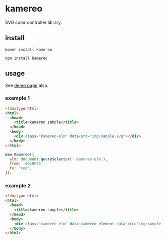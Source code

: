 # kamereo

SVG color controller library.


## install

```
bower install kamereo
```

```
npm install kamereo
```


## usage

See [demo page](http://butchi.github.io/kamereo/demo/) also.


### example 1

```html
<!doctype html>
<html>
  <head>
    <title>kamereo sample</title>
  </head>
  <body>
    <div class="kamereo-elm" data-src="img/sample.svg"></div>
  </body>
</html>
```

```javascript
new Kamereo({
  elm: document.querySelector('.kamereo-elm'),
  from: '#618F75',
  to: 'red',
});
```


### example 2

```html
<!doctype html>
<html>
  <head>
    <title>kamereo sample</title>
  </head>
  <body>
    <div class="camereo-elm" data-camereo-element data-src="img/sample.svg" data-color-from="#618F75" data-color-to="red"></div>
  </body>
</html>
```
